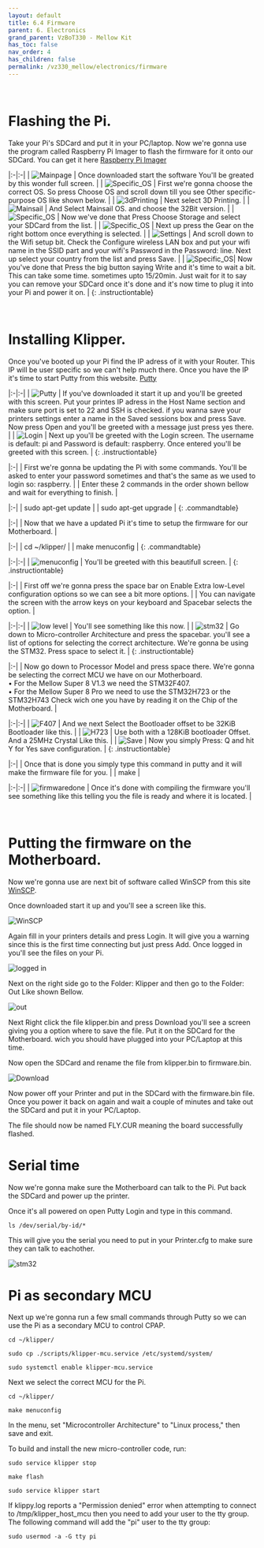 ```yaml
---
layout: default
title: 6.4 Firmware
parent: 6. Electronics
grand_parent: VzBoT330 - Mellow Kit
has_toc: false
nav_order: 4
has_children: false
permalink: /vz330_mellow/electronics/firmware
---
```


<br>

# Flashing the Pi.

Take your Pi's SDCard and put it in your PC/laptop. Now we're gonna use the program called Raspberry Pi Imager to flash the firmware for it onto our SDCard. You can get it here [Raspberry Pi Imager](https://www.raspberrypi.com/software/) 

|:-|:-|
| ![Mainpage](../../assets/images/manual/vz235_printed/electronics/Firmware/Main%20page.PNG) | Once downloaded start the software You'll be greated by this wonder full screen. |
| ![Specific_OS](../../assets/images/manual/vz235_printed/electronics/Firmware/Specific%20OS.PNG) | First we're gonna choose the correct OS. So press Choose OS and scroll down till you see Other specific-purpose OS like shown below. |
| ![3dPrinting](../../assets/images/manual/vz235_printed/electronics/Firmware/3DPrinting.PNG) | Next select 3D Printing. |
| ![Mainsail](../../assets/images/manual/vz235_printed/electronics/Firmware/Mainsail.PNG) | And Select Mainsail OS. and choose the 32Bit version. |
| ![Specific_OS](../../assets/images/manual/vz235_printed/electronics/Firmware/Specific%20OS.PNG) | Now we've done that Press Choose Storage and select your SDCard from the list. |
| ![Specific_OS](../../assets/images/manual/vz235_printed/electronics/Firmware/Specific%20OS.PNG) | Next up press the Gear on the right bottom once everything is selected. |
| ![Settings](../../assets/images/manual/vz235_printed/electronics/Firmware/Settings.PNG) | And scroll down to the Wifi setup bit. Check the Configure wireless LAN box and put your wifi name in the SSID part and your wifi's Password in the Password: line. Next up select your country from the list and press Save. |
| ![Specific_OS](../../assets/images/manual/vz235_printed/electronics/Firmware/Writing.PNG)| Now you've done that Press the big button saying Write and it's time to wait a bit. This can take some time. sometimes upto 15/20min. Just wait for it to say you can remove your SDCard once it's done and it's now time to plug it into your Pi and power it on. |
{: .instructiontable}

<br>

# Installing Klipper.

Once you've booted up your Pi find the IP adress of it with your Router. This IP will be user specific so we can't help much there.
Once you have the IP it's time to start Putty from this website. [Putty](https://www.putty.org/)

|:-|:-|
| ![Putty](../../assets/images/manual/vz235_printed/electronics/Firmware/Putty.PNG) | If you've downloaded it start it up and you'll be greeted with this screen. Put your printes IP adress in the Host Name section and make sure port is set to 22 and SSH is checked. if you wanna save your printers settings enter a name in the Saved sessions box and press Save. Now press Open and you'll be greeted with a message just press yes there. |
| ![Login](../../assets/images/manual/vz235_printed/electronics/Firmware/login.PNG) | Next up you'll be greeted with the Login screen. The username is default: pi and Password is default: raspberry. Once entered you'll be greeted with this screen. |
{: .instructiontable}

|:-|
| First we're gonna be updating the Pi with some commands. You'll be asked to enter your password sometimes and that's the same as we used to login so: raspberry. | 
| Enter these 2 commands in the order shown bellow and wait for everything to finish. |

|:-|
| sudo apt-get update |
| sudo apt-get upgrade |
{: .commandtable}

|:-|
| Now that we have a updated Pi it's time to setup the firmware for our Motherboard. |

|:-|
| cd ~/klipper/ |
| make menuconfig |
{: .commandtable}

|:-|:-|
| ![menuconfig](../../assets/images/manual/vz235_printed/electronics/Firmware/menuconfig.PNG) | You'll be greeted with this beautifull screen. |
{: .instructiontable}

|:-|
| First off we're gonna press the space bar on Enable Extra low-Level configuration options so we can see a bit more options. |
| You can navigate the screen with the arrow keys on your keyboard and Spacebar selects the option. |

|:-|:-|
| ![low level](../../assets/images/manual/vz235_printed/electronics/Firmware/extra_low_level.PNG) | You'll see something like this now. |
| ![stm32](../../assets/images/manual/vz235_printed/electronics/Firmware/STM32.PNG) | Go down to Micro-controller Architecture and press the spacebar. you'll see a list of options for selecting the correct architecture. We're gonna be using the STM32. Press space to select it. |
{: .instructiontable}

|:-|
| Now go down to Processor Model and press space there. We're gonna be selecting the correct MCU we have on our Motherboard. <br> &#8226; For the Mellow Super 8 V1.3 we need the STM32F407. <br>  &#8226; For the Mellow Super 8 Pro we need to use the STM32H723 or the STM32H743 Check wich one you have by reading it on the Chip of the Motherboard. |

|:-|:-|
| ![F407](../../assets/images/manual/vz235_printed/electronics/Firmware/F407Setup.PNG) |  And we next Select the Bootloader offset to be 32KiB Bootloader like this. |
| ![H723](../../assets/images/manual/vz235_printed/electronics/Firmware/H723.PNG) | Use both with a 128KiB bootloader Offset. And a 25MHz Crystal Like this. |
| ![Save](../../assets/images/manual/vz235_printed/electronics/Firmware/save.PNG) | Now you simply Press: Q and hit Y for Yes save configuration. |
{: .instructiontable}

|:-|
| Once that is done you simply type this command in putty and it will make the firmware file for you. |
| make |

|:-|:-|
| ![firmwaredone](../../assets/images/manual/vz235_printed/electronics/Firmware/firmwaredone.PNG) | Once it's done with compiling the firmware you'll see something like this telling you the file is ready and where it is located. |

<br>

# Putting the firmware on the Motherboard.

Now we're gonna use are next bit of software called WinSCP from this site [WinSCP](https://winscp.net/eng/download.php).

Once downloaded start it up and you'll see a screen like this.

![WinSCP](../../assets/images/manual/vz235_printed/electronics/Firmware/WinSCP.PNG)

Again fill in your printers details and press Login. It will give you a warning since this is the first time connecting but just press Add. Once logged in you'll see the files on your Pi.

![logged in](../../assets/images/manual/vz235_printed/electronics/Firmware/loggedin.PNG)

Next on the right side go to the Folder: Klipper and then go to the Folder: Out Like shown Bellow.

![out](../../assets/images/manual/vz235_printed/electronics/Firmware/out.PNG)

Next Right click the file klipper.bin and press Download you'll see a screen giving you a option where to save the file. Put it on the SDCard for the Motherboard. wich you should have plugged into your PC/Laptop at this time.

Now open the SDCard and rename the file from klipper.bin to firmware.bin.

![Download](../../assets/images/manual/vz235_printed/electronics/Firmware/download.PNG)


Now power off your Printer and put in the SDCard with the firmware.bin file. Once you power it back on again and wait a couple of minutes and take out the SDCard and put it in your PC/Laptop. 

The file should now be named FLY.CUR meaning the board successfully flashed.

# Serial time

Now we're gonna make sure the Motherboard can talk to the Pi. Put back the SDCard and power up the printer.

Once it's all powered on open Putty Login and type in this command.

```ls /dev/serial/by-id/*```

This will give you the serial you need to put in your Printer.cfg to make sure they can talk to eachother.

![stm32](../../assets/images/manual/vz235_printed/electronics/Firmware/serial.PNG)

 # Pi as secondary MCU

 Next up we're gonna run a few small commands through Putty so we can use the Pi as a secondary MCU to control CPAP.


```cd ~/klipper/```

```sudo cp ./scripts/klipper-mcu.service /etc/systemd/system/```

```sudo systemctl enable klipper-mcu.service```

Next we select the correct MCU for the Pi.

```cd ~/klipper/```

```make menuconfig```

In the menu, set "Microcontroller Architecture" to "Linux process," then save and exit.

To build and install the new micro-controller code, run:

```sudo service klipper stop```

```make flash```

```sudo service klipper start```

If klippy.log reports a "Permission denied" error when attempting to connect to /tmp/klipper_host_mcu then you need to add your user to the tty group. The following command will add the "pi" user to the tty group:

```sudo usermod -a -G tty pi```